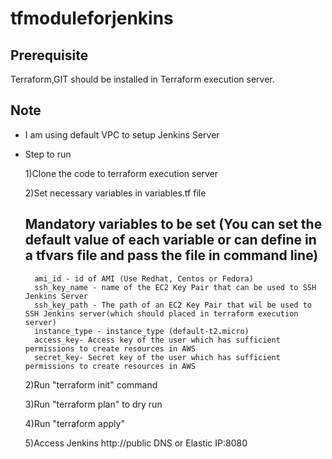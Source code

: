 # tfmoduleforjenkins

Prerequisite
-------------
Terraform,GIT should be installed in Terraform execution server.

Note
-----
* I am using default VPC to setup Jenkins Server

* Step to run

    1)Clone the code to terraform execution server

    2)Set necessary variables in variables.tf file

    Mandatory variables to be set (You can set the default value of each variable or can define in a tfvars file and pass the file in command line)
    -----------------------------
        ami_id - id of AMI (Use Redhat, Centos or Fedora)
        ssh_key_name - name of the EC2 Key Pair that can be used to SSH Jenkins Server
        ssh_key_path - The path of an EC2 Key Pair that wil be used to SSH Jenkins server(which should placed in terraform execution server)
        instance_type - instance_type (default-t2.micro)
        access_key- Access key of the user which has sufficient permissions to create resources in AWS
        secret_key- Secret key of the user which has sufficient permissions to create resources in AWS

    2)Run "terraform init" command

    3)Run "terraform plan" to dry run

    4)Run "terraform apply"

    5)Access Jenkins 
       http://public DNS or Elastic IP:8080
